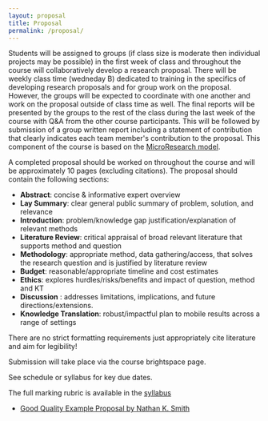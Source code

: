 ```yaml
---
layout: proposal
title: Proposal
permalink: /proposal/
---
```


Students will be assigned to groups (if class size is moderate then individual projects may be possible) in the first week of class and throughout the course will collaboratively develop a research proposal. There will be weekly class time (wedneday B) dedicated to training in the specifics of  developing research proposals and for group work on the proposal. However, the groups will be expected to coordinate with one another and work on the proposal outside of class time as well. The final reports will be presented by the groups to the rest of the class during the last week of the course with Q&A from the other course participants. This will be followed by submission of a group written report including a statement of contribution that clearly indicates each team member's contribution to the proposal.  This component of the course is based on the [MicroResearch model](http://www.microresearch.ca/).

A completed proposal should be worked on throughout the course and will be approximately 10 pages (excluding citations).
The proposal should contain the following sections:

- **Abstract**: concise & informative expert overview
- **Lay Summary**: clear general public summary of problem, solution, and relevance
- **Introduction**: problem/knowledge gap justification/explanation of relevant methods
- **Literature Review**: critical appraisal of broad relevant literature that supports
method and question
- **Methodology**: appropriate method, data gathering/access, that solves the research
question and is justified by literature review
- **Budget**: reasonable/appropriate timeline and cost estimates
- **Ethics**: explores hurdles/risks/benefits and impact of question, method and KT
- **Discussion** : addresses limitations, implications, and future directions/extensions.
- **Knowledge Translation**: robust/impactful plan to mobile results across a range of
settings

There are no strict formatting requirements just appropriately cite literature and aim for legibility!

Submission will take place via the course brightspace page.

See schedule or syllabus for key due dates.

The full marking rubric is available in the [syllabus](/static_files/2023_syllabus.pdf)

- [Good Quality Example Proposal by Nathan K. Smith](static_files/proposal_class/example1.pdf)
